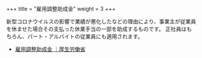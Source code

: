 +++
title = "雇用調整助成金"
weight = 3
+++

新型コロナウイルスの影響で業績が悪化したなどの理由により、事業主が従業員を休ませた場合その支払った休業手当の一部を助成するものです。
正社員はもちろん、パート・アルバイトの従業員にも適用されます。

- [雇用調整助成金 ｜厚生労働省](https://www.mhlw.go.jp/stf/seisakunitsuite/bunya/koyou_roudou/koyou/kyufukin/pageL07.html)
